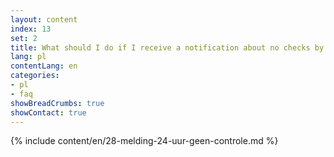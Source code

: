 ```yaml
---
layout: content
index: 13
set: 2
title: What should I do if I receive a notification about no checks by the app for 24 hours?
lang: pl
contentLang: en
categories:
- pl
- faq
showBreadCrumbs: true
showContact: true
---
```

{% include content/en/28-melding-24-uur-geen-controle.md %}
